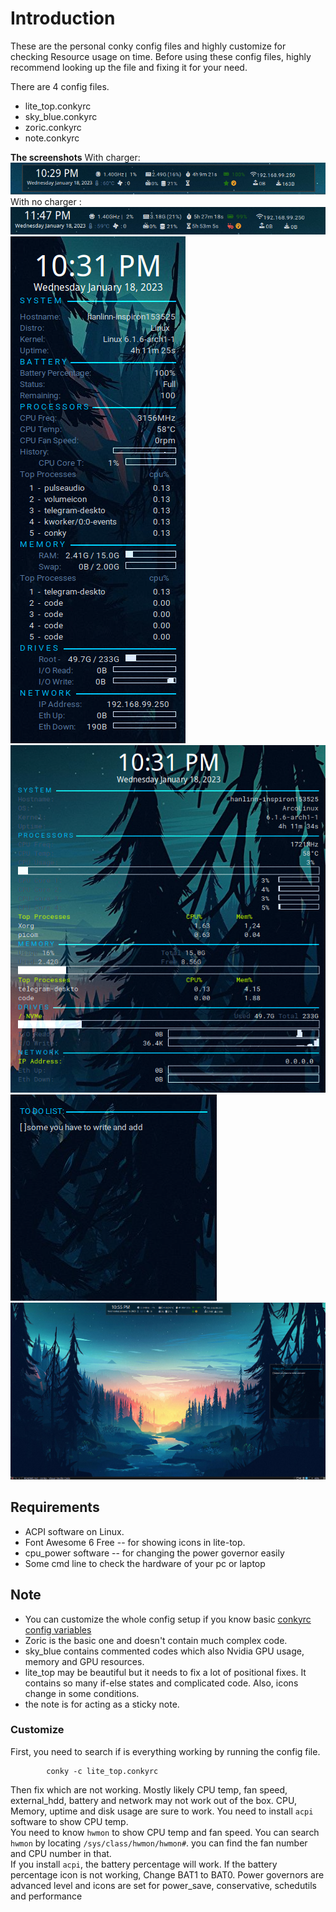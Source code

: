 # Introduction
These are the personal conky config files and highly customize for checking Resource usage on time. Before using these config files, highly recommend looking up the file and fixing it for your need.

There are 4 config files.
* lite_top.conkyrc 
* sky_blue.conkyrc
* zoric.conkyrc
* note.conkyrc 

**The screenshots**
With charger: ![lite_top](screenshot/lite_top.png)
With no charger : ![unplug](screenshot/unplug.png)
![sky_blue](screenshot/sky_blue.png)
![zoric](screenshot/zoric.png)
![note](screenshot/note.png)
![The whole](screenshot/whole.png)

## Requirements
* ACPI software on Linux.
* Font Awesome 6 Free -- for showing icons in lite-top.
* cpu_power software -- for changing the power governor easily
* Some cmd line to check the hardware of your pc or laptop

## Note
* You can customize the whole config setup if you know basic [conkyrc config variables](https://conky.sourceforge.net/variables.html)
* Zoric is the basic one and doesn't contain much complex code.
* sky_blue contains commented codes which also Nvidia GPU usage, memory and GPU resources. 
* lite_top may be beautiful but it needs to fix a lot of positional fixes. It contains so many if-else states and complicated code. Also, icons change in some conditions.
* the note is for acting as a sticky note. 

### Customize
First, you need to search if is everything working by running the config file.

            conky -c lite_top.conkyrc
Then fix which are not working. Mostly likely CPU temp, fan speed, external_hdd, battery and network may not work out of the box. CPU, Memory, uptime and disk usage are sure to work. 
You need to install `acpi` software to show CPU temp.   
You need to know `hwmon` to show CPU temp and fan speed. You can search `hwmon` by locating `/sys/class/hwmon/hwmon#`. you can find the fan number and CPU number in that.   
If you install `acpi`, the battery percentage will work. If the battery percentage icon is not working, Change BAT1 to BAT0. 
Power governors are advanced level and icons are set for power_save, conservative, schedutils and performance

